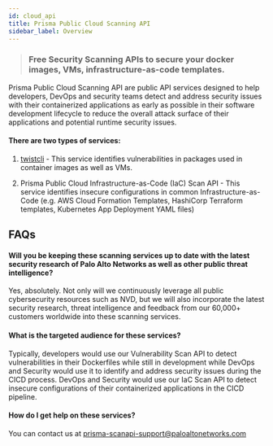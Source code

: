 ```yaml
---
id: cloud_api
title: Prisma Public Cloud Scanning API
sidebar_label: Overview
---
```


> ### Free Security Scanning APIs to secure your docker images, VMs, infrastructure-as-code templates.

Prisma Public Cloud Scanning API are public API services designed to help developers, DevOps and security teams detect and address security issues with their containerized applications as early as possible in their software development lifecycle to reduce the overall attack surface of their applications and potential runtime security issues.

#### There are two types of services:

1. <a href="/docs/twistcli_gs" target="_self">twistcli</a> - This service identifies vulnerabilities in packages used in container images as well as VMs.

2. Prisma Public Cloud Infrastructure-as-Code (IaC) Scan API - This service identifies insecure configurations in common Infrastructure-as-Code (e.g. AWS Cloud Formation Templates, HashiCorp Terraform templates, Kubernetes App Deployment YAML files)

## FAQs
#### Will you be keeping these scanning services up to date with the latest security research of Palo Alto Networks as well as other public threat intelligence?

Yes, absolutely. Not only will we continuously leverage all public cybersecurity resources such as NVD, but we will also incorporate the latest security research, threat intelligence and feedback from our 60,000+ customers worldwide into these scanning services.

#### What is the targeted audience for these services?

Typically, developers would use our Vulnerability Scan API to detect vulnerabilities in their Dockerfiles while still in development while DevOps and Security would use it to identify and address security issues during the CICD process. DevOps and Security would use our IaC Scan API to detect insecure configurations of their containerized applications in the CICD pipeline.

#### How do I get help on these services? 

You can contact us at prisma-scanapi-support@paloaltonetworks.com